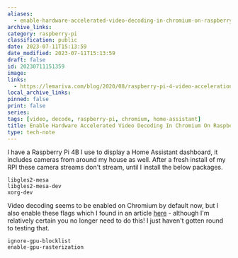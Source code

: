 ```yaml
---
aliases:
  - enable-hardware-accelerated-video-decoding-in-chromium-on-raspberry-pi-os
archive_links: 
category: raspberry-pi
classification: public
date: 2023-07-11T15:13:59
date_modified: 2023-07-11T15:13:59
draft: false
id: 20230711151359
image: 
links:
  - https://lemariva.com/blog/2020/08/raspberry-pi-4-video-acceleration-decode-chromium
local_archive_links:  
pinned: false
print: false
series: 
tags: [video, decode, raspberry-pi, chromium, home-assistant]
title: Enable Hardware Accelerated Video Decoding In Chromium On Raspberry Pi OS
type: tech-note
---
```


I have a Raspberry Pi 4B I use to display a Home Assistant dashboard, it includes cameras from around my house as well. After a fresh install of my RPI these camera streams don't stream, until I install the below packages.

```
libgles2-mesa
libgles2-mesa-dev
xorg-dev
```

Video decoding seems to be enabled on Chromium by default now, but I also enable these flags which I found in an article [here](https://lemariva.com/blog/2020/08/raspberry-pi-4-video-acceleration-decode-chromium) - although I'm relatively certain you no longer need to do this! I just haven't gotten round to testing that.

```
ignore-gpu-blocklist
enable-gpu-rasterization
```

